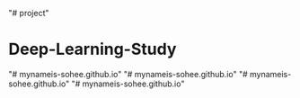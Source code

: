 "# project" 
# Deep-Learning-Study
"# mynameis-sohee.github.io" 
"# mynameis-sohee.github.io" 
"# mynameis-sohee.github.io" 
"# mynameis-sohee.github.io" 
